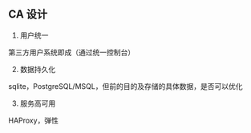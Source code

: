 ## CA 设计
1. 用户统一

第三方用户系统即成（通过统一控制台）

2. 数据持久化

sqlite，PostgreSQL/MSQL，但前的目的及存储的具体数据，是否可以优化

3. 服务高可用

HAProxy，弹性

